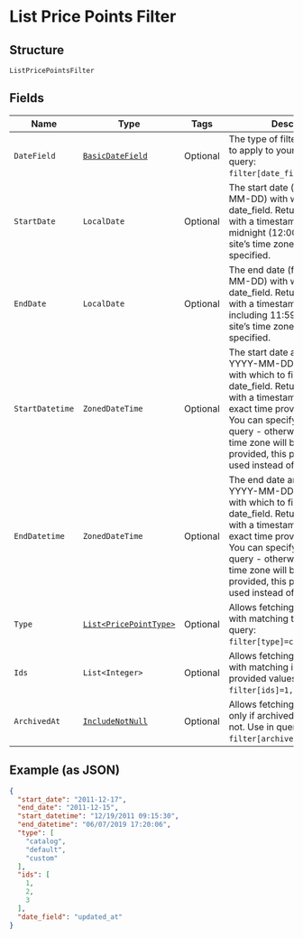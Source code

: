 
# List Price Points Filter

## Structure

`ListPricePointsFilter`

## Fields

| Name | Type | Tags | Description | Getter | Setter |
|  --- | --- | --- | --- | --- | --- |
| `DateField` | [`BasicDateField`](../../doc/models/basic-date-field.md) | Optional | The type of filter you would like to apply to your search. Use in query: `filter[date_field]=created_at`. | BasicDateField getDateField() | setDateField(BasicDateField dateField) |
| `StartDate` | `LocalDate` | Optional | The start date (format YYYY-MM-DD) with which to filter the date_field. Returns price points with a timestamp at or after midnight (12:00:00 AM) in your site’s time zone on the date specified. | LocalDate getStartDate() | setStartDate(LocalDate startDate) |
| `EndDate` | `LocalDate` | Optional | The end date (format YYYY-MM-DD) with which to filter the date_field. Returns price points with a timestamp up to and including 11:59:59PM in your site’s time zone on the date specified. | LocalDate getEndDate() | setEndDate(LocalDate endDate) |
| `StartDatetime` | `ZonedDateTime` | Optional | The start date and time (format YYYY-MM-DD HH:MM:SS) with which to filter the date_field. Returns price points with a timestamp at or after exact time provided in query. You can specify timezone in query - otherwise your site's time zone will be used. If provided, this parameter will be used instead of start_date. | ZonedDateTime getStartDatetime() | setStartDatetime(ZonedDateTime startDatetime) |
| `EndDatetime` | `ZonedDateTime` | Optional | The end date and time (format YYYY-MM-DD HH:MM:SS) with which to filter the date_field. Returns price points with a timestamp at or before exact time provided in query. You can specify timezone in query - otherwise your site's time zone will be used. If provided, this parameter will be used instead of end_date. | ZonedDateTime getEndDatetime() | setEndDatetime(ZonedDateTime endDatetime) |
| `Type` | [`List<PricePointType>`](../../doc/models/price-point-type.md) | Optional | Allows fetching price points with matching type. Use in query: `filter[type]=custom,catalog`. | List<PricePointType> getType() | setType(List<PricePointType> type) |
| `Ids` | `List<Integer>` | Optional | Allows fetching price points with matching id based on provided values. Use in query: `filter[ids]=1,2,3`. | List<Integer> getIds() | setIds(List<Integer> ids) |
| `ArchivedAt` | [`IncludeNotNull`](../../doc/models/include-not-null.md) | Optional | Allows fetching price points only if archived_at is present or not. Use in query: `filter[archived_at]=not_null`. | IncludeNotNull getArchivedAt() | setArchivedAt(IncludeNotNull archivedAt) |

## Example (as JSON)

```json
{
  "start_date": "2011-12-17",
  "end_date": "2011-12-15",
  "start_datetime": "12/19/2011 09:15:30",
  "end_datetime": "06/07/2019 17:20:06",
  "type": [
    "catalog",
    "default",
    "custom"
  ],
  "ids": [
    1,
    2,
    3
  ],
  "date_field": "updated_at"
}
```

